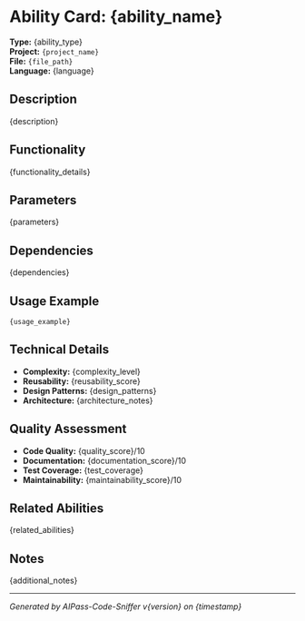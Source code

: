 # Ability Card: {ability_name}

**Type:** {ability_type}  
**Project:** `{project_name}`  
**File:** `{file_path}`  
**Language:** {language}

## Description

{description}

## Functionality

{functionality_details}

## Parameters

{parameters}

## Dependencies

{dependencies}

## Usage Example

```{language}
{usage_example}
```

## Technical Details

- **Complexity:** {complexity_level}
- **Reusability:** {reusability_score}
- **Design Patterns:** {design_patterns}
- **Architecture:** {architecture_notes}

## Quality Assessment

- **Code Quality:** {quality_score}/10
- **Documentation:** {documentation_score}/10
- **Test Coverage:** {test_coverage}
- **Maintainability:** {maintainability_score}/10

## Related Abilities

{related_abilities}

## Notes

{additional_notes}

---
*Generated by AIPass-Code-Sniffer v{version} on {timestamp}*
